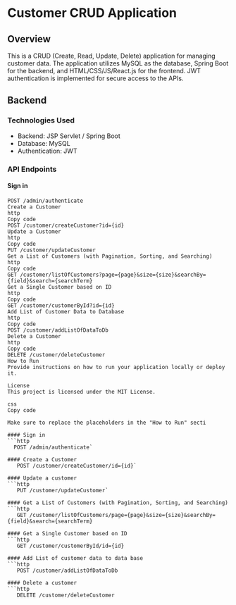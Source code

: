 # Customer CRUD Application

## Overview

This is a CRUD (Create, Read, Update, Delete) application for managing customer data. The application utilizes MySQL as the database, Spring Boot for the backend, and HTML/CSS/JS/React.js for the frontend. JWT authentication is implemented for secure access to the APIs.

## Backend

### Technologies Used
- Backend: JSP Servlet / Spring Boot
- Database: MySQL
- Authentication: JWT

### API Endpoints

#### Sign in
```http
POST /admin/authenticate
Create a Customer
http
Copy code
POST /customer/createCustomer?id={id}
Update a Customer
http
Copy code
PUT /customer/updateCustomer
Get a List of Customers (with Pagination, Sorting, and Searching)
http
Copy code
GET /customer/listOfCustomers?page={page}&size={size}&searchBy={field}&search={searchTerm}
Get a Single Customer based on ID
http
Copy code
GET /customer/customerById?id={id}
Add List of Customer Data to Database
http
Copy code
POST /customer/addListOfDataToDb
Delete a Customer
http
Copy code
DELETE /customer/deleteCustomer
How to Run
Provide instructions on how to run your application locally or deploy it.

License
This project is licensed under the MIT License.

css
Copy code

Make sure to replace the placeholders in the "How to Run" secti

#### Sign in
```http
  POST /admin/authenticate`

#### Create a Customer
   POST /customer/createCustomer/id={id}`

#### Update a customer
```http
   PUT /customer/updateCustomer`

#### Get a List of Customers (with Pagination, Sorting, and Searching)
```http
   GET /customer/listOfCustomers/page={page}&size={size}&searchBy={field}&search={searchTerm}

#### Get a Single Customer based on ID
```http
   GET /customer/customerById/id={id}

#### Add List of customer data to data base
```http
   POST /customer/addListOfDataToDb

#### Delete a customer
```http
   DELETE /customer/deleteCustomer
